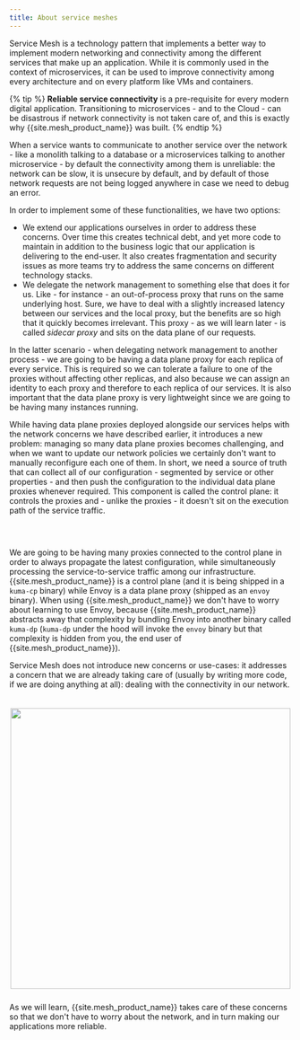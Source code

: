 ```yaml
---
title: About service meshes
---
```


Service Mesh is a technology pattern that implements a better way to implement modern networking and connectivity among the different services that make up an application. While it is commonly used in the context of microservices, it can be used to improve connectivity among every architecture and on every platform like VMs and containers.

{% tip %}
**Reliable service connectivity** is a pre-requisite for every modern digital application. Transitioning to microservices - and to the Cloud - can be disastrous if network connectivity is not taken care of, and this is exactly why {{site.mesh_product_name}} was built.
{% endtip %}

When a service wants to communicate to another service over the network - like a monolith talking to a database or a microservices talking to another microservice - by default the connectivity among them is unreliable: the network can be slow, it is unsecure by default, and by default of those network requests are not being logged anywhere in case we need to debug an error.

In order to implement some of these functionalities, we have two options:

* We extend our applications ourselves in order to address these concerns. Over time this creates technical debt, and yet more code to maintain in addition to the business logic that our application is delivering to the end-user. It also creates fragmentation and security issues as more teams try to address the same concerns on different technology stacks.
* We delegate the network management to something else that does it for us. Like - for instance - an out-of-process proxy that runs on the same underlying host. Sure, we have to deal with a slightly increased latency between our services and the local proxy, but the benefits are so high that it quickly becomes irrelevant. This proxy - as we will learn later - is called *sidecar proxy* and sits on the data plane of our requests.

In the latter scenario - when delegating network management to another process - we are going to be having a data plane proxy for each replica of every service. This is required so we can tolerate a failure to one of the proxies without affecting other replicas, and also because we can assign an identity to each proxy and therefore to each replica of our services. It is also important that the data plane proxy is very lightweight since we are going to be having many instances running.

While having data plane proxies deployed alongside our services helps with the network concerns we have described earlier, it introduces a new problem: managing so many data plane proxies becomes challenging, and when we want to update our network policies we certainly don't want to manually reconfigure each one of them. In short, we need a source of truth that can collect all of our configuration - segmented by service or other properties - and then push the configuration to the individual data plane proxies whenever required. This component is called the control plane: it controls the proxies and - unlike the proxies - it doesn't sit on the execution path of the service traffic.

<center>
<img src="/assets/images/docs/0.4.0/diagram-14.jpg" alt="" style="padding-top: 20px; padding-bottom: 10px;"/>
</center>

We are going to be having many proxies connected to the control plane in order to always propagate the latest configuration, while simultaneously processing the service-to-service traffic among our infrastructure. {{site.mesh_product_name}} is a control plane (and it is being shipped in a `kuma-cp` binary) while Envoy is a data plane proxy (shipped as an `envoy` binary). When using {{site.mesh_product_name}} we don't have to worry about learning to use Envoy, because {{site.mesh_product_name}} abstracts away that complexity by bundling Envoy into another binary called `kuma-dp` (`kuma-dp` under the hood will invoke the `envoy` binary but that complexity is hidden from you, the end user of {{site.mesh_product_name}}).

Service Mesh does not introduce new concerns or use-cases: it addresses a concern that we are already taking care of (usually by writing more code, if we are doing anything at all): dealing with the connectivity in our network. 

<center>
<img src="/assets/images/docs/0.5.0/diagram-01.jpg" alt="" style="width: 500px; padding-top: 20px; padding-bottom: 10px;"/>
</center>

As we will learn, {{site.mesh_product_name}} takes care of these concerns so that we don't have to worry about the network, and in turn making our applications more reliable.